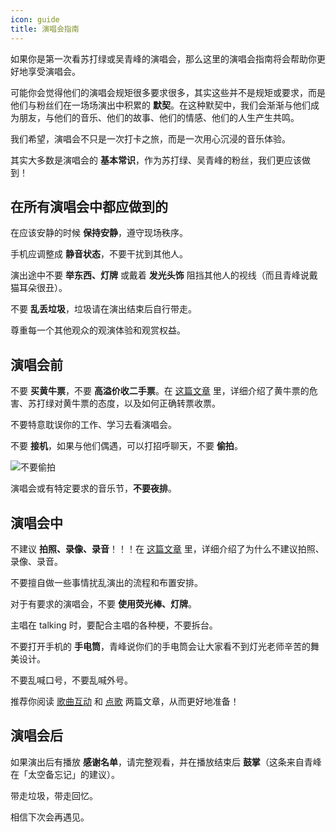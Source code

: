 ```yaml
---
icon: guide
title: 演唱会指南
---
```


如果你是第一次看苏打绿或吴青峰的演唱会，那么这里的演唱会指南将会帮助你更好地享受演唱会。

可能你会觉得他们的演唱会规矩很多要求很多，其实这些并不是规矩或要求，而是他们与粉丝们在一场场演出中积累的 **默契**。在这种默契中，我们会渐渐与他们成为朋友，与他们的音乐、他们的故事、他们的情感、他们的人生产生共鸣。

我们希望，演唱会不只是一次打卡之旅，而是一次用心沉浸的音乐体验。

其实大多数是演唱会的 **基本常识**，作为苏打绿、吴青峰的粉丝，我们更应该做到！

## 在所有演唱会中都应做到的

在应该安静的时候 **保持安静**，遵守现场秩序。

手机应调整成 **静音状态**，不要干扰到其他人。

演出途中不要 **举东西、灯牌** 或戴着 **发光头饰** 阻挡其他人的视线（而且青峰说戴猫耳朵很丑）。

不要 **乱丢垃圾**，垃圾请在演出结束后自行带走。

尊重每一个其他观众的观演体验和观赏权益。

## 演唱会前

不要 **买黄牛票**，不要 **高溢价收二手票**。在 [这篇文章](/concerts/guide/scalped-ticket) 里，详细介绍了黄牛票的危害、苏打绿对黄牛票的态度，以及如何正确转票收票。

不要特意耽误你的工作、学习去看演唱会。

不要 **接机**，如果与他们偶遇，可以打招呼聊天，不要 **偷拍**。

![不要偷拍](https://cdn.jsdelivr.net/gh/kaluojushi/sodaguide@picbed/concerts/guide/no-photo-secretly.png)

演唱会或有特定要求的音乐节，**不要夜排**。

## 演唱会中

不建议 **拍照、录像、录音**！！！在 [这篇文章](/concerts/guide/photo) 里，详细介绍了为什么不建议拍照、录像、录音。

不要擅自做一些事情扰乱演出的流程和布置安排。

对于有要求的演唱会，不要 **使用荧光棒、灯牌**。

主唱在 talking 时，要配合主唱的各种梗，不要拆台。

不要打开手机的 **手电筒**，青峰说你们的手电筒会让大家看不到灯光老师辛苦的舞美设计。

不要乱喊口号，不要乱喊外号。

推荐你阅读 [歌曲互动](/concerts/guide/song-interact) 和 [点歌](/concerts/guide/song-request) 两篇文章，从而更好地准备！

## 演唱会后

如果演出后有播放 **感谢名单**，请完整观看，并在播放结束后 **鼓掌**（这条来自青峰在「太空备忘记」的建议）。

带走垃圾，带走回忆。

相信下次会再遇见。

